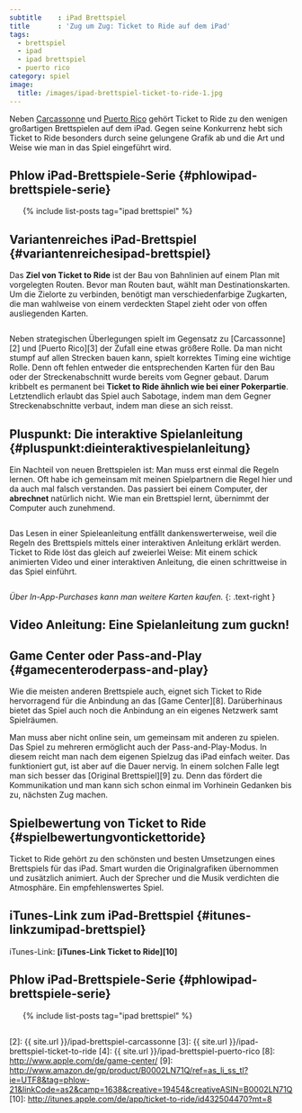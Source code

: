 ```yaml
---
subtitle    : iPad Brettspiel
title       : 'Zug um Zug: Ticket to Ride auf dem iPad'
tags:
  - brettspiel
  - ipad
  - ipad brettspiel
  - puerto rico
category: spiel
image:
  title: /images/ipad-brettspiel-ticket-to-ride-1.jpg
---
```

Neben <a href="/ipad-brettspiel-carcassonne/">Carcassonne</a> und <a href="/ipad-brettspiel-puerto-rico/">Puerto Rico</a> gehört Ticket to Ride zu den wenigen großartigen Brettspielen auf dem iPad. Gegen seine Konkurrenz hebt sich Ticket to Ride besonders durch seine gelungene Grafik ab und die Art und Weise wie man in das Spiel eingeführt wird.


## Phlow iPad-Brettspiele-Serie {#phlowipad-brettspiele-serie}

<ul>
{% include list-posts tag="ipad brettspiel" %}
</ul>

## Variantenreiches iPad-Brettspiel {#variantenreichesipad-brettspiel}

Das **Ziel von Ticket to Ride** ist der Bau von Bahnlinien auf einem Plan mit vorgelegten Routen. Bevor man Routen baut, wählt man Destinationskarten. Um die Zielorte zu verbinden, benötigt man verschiedenfarbige Zugkarten, die man wahlweise von einem verdeckten Stapel zieht oder von offen ausliegenden Karten.

<img title="ipad-brettspiel-ticket-to-ride-2" src="{{ site.url }}{{ site.baseurl }}/images/ipad-brettspiel-ticket-to-ride-2.png" alt=""  />

Neben strategischen Überlegungen spielt im Gegensatz zu [Carcassonne][2] und [Puerto Rico][3] der Zufall eine etwas größere Rolle. Da man nicht stumpf auf allen Strecken bauen kann, spielt korrektes Timing eine wichtige Rolle. Denn oft fehlen entweder die entsprechenden Karten für den Bau oder der Streckenabschnitt wurde bereits vom Gegner gebaut. Darum kribbelt es permanent bei **Ticket to Ride ähnlich wie bei einer Pokerpartie**. Letztendlich erlaubt das Spiel auch Sabotage, indem man dem Gegner Streckenabschnitte verbaut, indem man diese an sich reisst.

## Pluspunkt: Die interaktive Spielanleitung {#pluspunkt:dieinteraktivespielanleitung}

Ein Nachteil von neuen Brettspielen ist: Man muss erst einmal die Regeln lernen. Oft habe ich gemeinsam mit meinen Spielpartnern die Regel hier und da auch mal falsch verstanden. Das passiert bei einem Computer, der **abrechnet** natürlich nicht. Wie man ein Brettspiel lernt, übernimmt der Computer auch zunehmend.

<img title="ipad-brettspiel-ticket-to-ride-3" src="{{ site.url }}{{ site.baseurl }}/images/ipad-brettspiel-ticket-to-ride-3.png" alt=""  />

Das Lesen in einer Spieleanleitung entfällt dankenswerterweise, weil die Regeln des Brettspiels mittels einer interaktiven Anleitung erklärt werden. Ticket to Ride löst das gleich auf zweierlei Weise: Mit einem schick animierten Video und einer interaktiven Anleitung, die einen schrittweise in das Spiel einführt.

<img title="ipad-brettspiel-ticket-to-ride-6" src="{{ site.url }}{{ site.baseurl }}/images/ipad-brettspiel-ticket-to-ride-6.png" alt="" />

*Über In-App-Purchases kann man weitere Karten kaufen.*
{: .text-right }

## Video Anleitung: Eine Spielanleitung zum guckn!



## Game Center oder Pass-and-Play {#gamecenteroderpass-and-play}

Wie die meisten anderen Brettspiele auch, eignet sich Ticket to Ride hervorragend für die Anbindung an das [Game Center][8]. Darüberhinaus bietet das Spiel auch noch die Anbindung an ein eigenes Netzwerk samt Spielräumen.

Man muss aber nicht online sein, um gemeinsam mit anderen zu spielen. Das Spiel zu mehreren ermöglicht auch der Pass-and-Play-Modus. In diesem reicht man nach dem eigenen Spielzug das iPad einfach weiter. Das funktioniert gut, ist aber auf die Dauer nervig. In einem solchen Falle legt man sich besser das [Original Brettspiel][9] zu. Denn das fördert die Kommunikation und man kann sich schon einmal im Vorhinein Gedanken bis zu, nächsten Zug machen.

## Spielbewertung von Ticket to Ride {#spielbewertungvontickettoride}

Ticket to Ride gehört zu den schönsten und besten Umsetzungen eines Brettspiels für das iPad. Smart wurden die Originalgrafiken übernommen und zusätzlich animiert. Auch der Sprecher und die Musik verdichten die Atmosphäre. Ein empfehlenswertes Spiel.

## iTunes-Link zum iPad-Brettspiel {#itunes-linkzumipad-brettspiel}

iTunes-Link: **[iTunes-Link Ticket to Ride][10]**

## Phlow iPad-Brettspiele-Serie {#phlowipad-brettspiele-serie}

<ul>
{% include list-posts tag="ipad brettspiel" %}
</ul>

<img src="http://vg02.met.vgwort.de/na/5f2a1f5029704b5c95374eef4b3a6838" alt="" width="1" height="1" />

 [2]: {{ site.url }}/ipad-brettspiel-carcassonne
 [3]: {{ site.url }}/ipad-brettspiel-ticket-to-ride
 [4]: {{ site.url }}/ipad-brettspiel-puerto-rico
 [8]: http://www.apple.com/de/game-center/
 [9]: http://www.amazon.de/gp/product/B0002LN71Q/ref=as_li_ss_tl?ie=UTF8&tag=phlow-21&linkCode=as2&camp=1638&creative=19454&creativeASIN=B0002LN71Q
 [10]: http://itunes.apple.com/de/app/ticket-to-ride/id432504470?mt=8